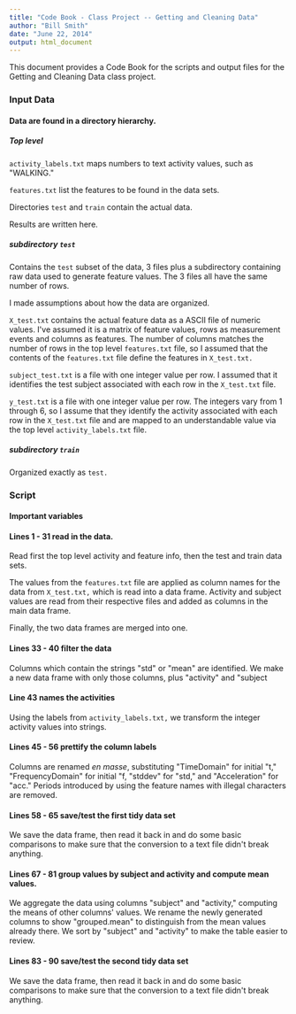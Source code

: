 ```yaml
---
title: "Code Book - Class Project -- Getting and Cleaning Data"
author: "Bill Smith"
date: "June 22, 2014"
output: html_document
---
```


This document provides a Code Book for the scripts and output files for the Getting and Cleaning Data class project.

### Input Data

#### Data are found in a directory hierarchy.

##### Top level

`activity_labels.txt` maps numbers to text activity values, such as "WALKING."

`features.txt` list the features to be found in the data sets.

Directories `test` and `train` contain the actual data.

Results are written here.

##### subdirectory `test`

Contains the `test` subset of the data, 3 files plus a subdirectory containing raw data used to generate feature values.  The 3 files all have the same number of rows.

I made assumptions about how the data are organized.

`X_test.txt` contains the actual feature data as a ASCII file of numeric values.  I've assumed it is a matrix of feature values, rows as measurement events and columns as features.  The number of columns matches the number of rows in the top level `features.txt` file, so I assumed that the contents of the `features.txt` file define the features in `X_test.txt.`

`subject_test.txt` is a file with one integer value per row.  I assumed that it identifies the test subject associated with each row in the `X_test.txt` file.

`y_test.txt` is a file with one integer value per row.  The integers vary from 1 through 6, so I assume that they identify the activity associated with each row in the `X_test.txt` file and are mapped to an understandable value via the top level `activity_labels.txt` file.

##### subdirectory `train`

Organized exactly as `test.`

### Script

#### Important variables

#### Lines 1 - 31 read in the data.

Read first the top level activity and feature info, then the test and train data sets.

The values from the `features.txt` file are applied as column names for the data from `X_test.txt,` which is read into a data frame.  Activity and subject values are read from their respective files and added as columns in the main data frame.

Finally, the two data frames are merged into one.

#### Lines 33 - 40 filter the data

Columns which contain the strings "std" or "mean" are identified.  We make a new data frame with only those columns, plus "activity" and "subject

#### Line 43 names the activities

Using the labels from `activity_labels.txt,` we transform the integer activity values into strings.

#### Lines 45 - 56 prettify the column labels

Columns are renamed *en masse*, substituting "TimeDomain" for initial "t," "FrequencyDomain" for initial "f, "stddev" for "std," and "Acceleration" for "acc."  Periods introduced by using the feature names with illegal characters are removed.

#### Lines 58 - 65 save/test the first tidy data set

We save the data frame, then read it back in and do some basic comparisons to make sure that the conversion to a text file didn't break anything.

#### Lines 67 - 81 group values by subject and activity and compute mean values.

We aggregate the data using columns "subject" and "activity," computing the means of other columns' values.  We rename the newly generated columns to show "grouped.mean" to distinguish from the mean values already there.  We sort by "subject" and "activity" to make the table easier to review.

#### Lines 83 - 90 save/test the second tidy data set

We save the data frame, then read it back in and do some basic comparisons to make sure that the conversion to a text file didn't break anything.




